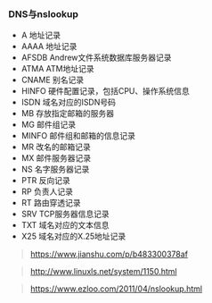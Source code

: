 ### DNS与nslookup

* A 地址记录
* AAAA 地址记录
* AFSDB Andrew文件系统数据库服务器记录
* ATMA ATM地址记录
* CNAME 别名记录
* HINFO 硬件配置记录，包括CPU、操作系统信息
* ISDN 域名对应的ISDN号码
* MB 存放指定邮箱的服务器
* MG 邮件组记录
* MINFO 邮件组和邮箱的信息记录
* MR 改名的邮箱记录
* MX 邮件服务器记录
* NS 名字服务器记录
* PTR 反向记录
* RP 负责人记录
* RT 路由穿透记录
* SRV TCP服务器信息记录
* TXT 域名对应的文本信息
* X25 域名对应的X.25地址记录

> https://www.jianshu.com/p/b483300378af

> http://www.linuxls.net/system/1150.html

> https://www.ezloo.com/2011/04/nslookup.html

